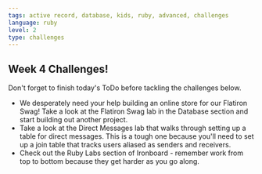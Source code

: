 ```yaml
---
tags: active record, database, kids, ruby, advanced, challenges
language: ruby
level: 2
type: challenges
---
```


## Week 4 Challenges!

Don't forget to finish today's ToDo before tackling the challenges below.

+ We desperately need your help building an online store for our Flatiron Swag! Take a look at the Flatiron Swag lab in the Database section and start building out another project. 
+ Take a look at the Direct Messages lab that walks through setting up a table for direct messages. This is a tough one because you'll need to set up a join table that tracks users aliased as senders and receivers.
+ Check out the Ruby Labs section of Ironboard - remember work from top to bottom because they get harder as you go along.

